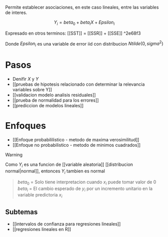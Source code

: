 Permite establecer asociaciones, en este caso lineales, entre las variables de interes.

$$Y_i = beta_0+beta_i X + Epsilon_i$$

Expresado en otros terminos: [[SST]] = [[SSR]] + [[SSE]] ^2e68f3

Donde $Epsilon_i$ es una variable de error iid con distribucion $N tilde (0,sigma^2)$ 

# Pasos 
- Denifir $X$ y $Y$ 
- [[pruebas de hipotesis relacionado con determinar la relevancia variables sobre Y]]
- [[validacion modelo analisis residuales]]
- [[prueba de normalidad para los errores]]
- [[prediccion de modelos lineales]]
# Enfoques 

-  [[Enfoque probabililistico - metodo de maxima verosimilitud]]
- [[Enfoque no probabilistico - metodo de minimos cuadrados]]


>[!warning] 
>Como $Y_i$ es una funcion de [[variable aleatoria]] [[distribucion normal|normal]], entonces $Y_i$ tambien es normal


> $beta_0$ = Solo tiene interpretacion cuando $x_i$ puede tomar valor de $0$
> $beta_i$ = El cambio esperado de $y_i$ por un incremento unitario en la variable predictoria $x_i$

## Subtemas
- [[intervalos de confianza para regresiones lineales]]
- [[regresiones lineales en R]]



